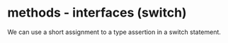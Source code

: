 # methods - interfaces (switch)

We can use a short assignment to a type assertion in a switch statement.
